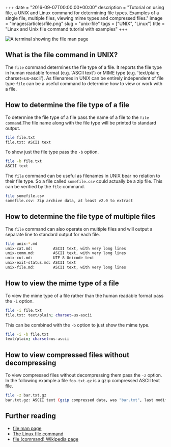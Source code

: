 +++
date = "2016-09-07T00:00:00+00:00"
description = "Tutorial on using file, a UNIX and Linux command for determining file types. Examples of a single file, multiple files, viewing mime types and compressed files."
image = "images/articles/file.png"
slug = "unix-file"
tags = ["UNIX", "Linux"]
title = "Linux and Unix file command tutorial with examples"
+++

![A terminal showing the file man page][2]

## What is the file command in UNIX?

The `file` command determines the file type of a file. It reports the file type
in human readable format (e.g. 'ASCII text') or MIME type (e.g. 'text/plain;
charset=us-ascii'). As filenames in UNIX can be entirely independent of file
type `file` can be a useful command to determine how to view or work with a
file.

## How to determine the file type of a file

To determine the file type of a file pass the name of a file to the
`file command`.The file name along with the file type will be printed to
standard output.

```sh
file file.txt
file.txt: ASCII text
```

To show just the file type pass the `-b` option.

```sh
file -b file.txt
ASCII text
```

The `file` command can be useful as filenames in UNIX bear no relation to their
file type. So a file called `somefile.csv` could actually be a zip file. This
can be verified by the `file` command.

```sh
file somefile.csv
somefile.csv: Zip archive data, at least v2.0 to extract
```

## How to determine the file type of multiple files

The `file` command can also operate on multiple files and will output a separate
line to standard output for each file.

```sh
file unix-*.md
unix-cat.md:         ASCII text, with very long lines
unix-comm.md:        ASCII text, with very long lines
unix-cut.md:         UTF-8 Unicode text
unix-exit-status.md: ASCII text
unix-file.md:        ASCII text, with very long lines
```

## How to view the mime type of a file

To view the mime type of a file rather than the human readable format pass the
`-i` option.

```sh
file -i file.txt
file.txt: text/plain; charset=us-ascii
```

This can be combined with the `-b` option to just show the mime type.

```sh
file -i -b file.txt
text/plain; charset=us-ascii
```

## How to view compressed files without decompressing

To view compressed files without decompressing them pass the `-z` option. In the
following example a file `foo.txt.gz` is a gzip compressed ASCII text file.

```sh
file -z bar.txt.gz
bar.txt.gz: ASCII text (gzip compressed data, was "bar.txt", last modified: Wed Sep  7 19:31:23 2016, from Unix)
```

## Further reading

- [file man page][1]
- [The Linux file command][3]
- [file (command) Wikipedia page][4]

[1]: http://linux.die.net/man/1/file
[2]: /images/articles/file.png "Linux and Unix file command"
[3]: http://alvinalexander.com/unix/edu/examples/file.shtml
[4]: https://en.wikipedia.org/wiki/File_(command)
